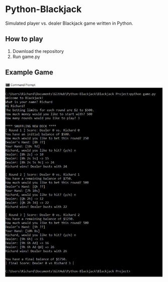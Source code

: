# Python-Blackjack
Simulated player vs. dealer Blackjack game written in Python.
## How to play
1. Download the repository
2. Run game.py
## Example Game
<img src="example.JPG" width="500">
